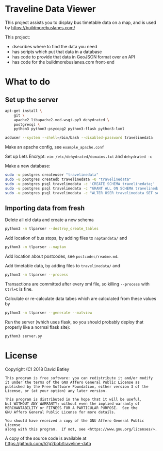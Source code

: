 Traveline Data Viewer
=====================

This project assists you to display bus timetable data on a map, and is
used by https://buildmorebuslanes.com/

This project:

- dsecribes where to find the data you need
- has scripts which put that data in a database
- has code to provide that data in GeoJSON format over an API
- has code for the buildmorebuslanes.com front-end


What to do
==========

Set up the server
-----------------

```sh
apt-get install \
	git \
	apache2 libapache2-mod-wsgi-py3 dehydrated \
	postgresql \
	python3 python3-psycopg2 python3-flask python3-lxml
```

```sh
adduser --system --shell=/bin/bash --disabled-password travelinedata
```

Make an apache config, see `example_apache.conf`

Set up Lets Encrypt: `vim /etc/dehydrated/domains.txt` and `dehydrated -c`

Make a new database:
```sh
sudo -u postgres createuser "travelinedata"
sudo -u postgres createdb travelinedata -O "travelinedata"
sudo -u postgres psql travelinedata -c 'CREATE SCHEMA travelinedata;'
sudo -u postgres psql travelinedata -c "GRANT ALL ON SCHEMA travelinedata TO travelinedata;"
sudo -u postgres psql travelinedata -c "ALTER USER travelinedata SET search_path TO 'travelinedata';"
```


Importing data from fresh
-------------------------

Delete all old data and create a new schema
```sh
python3 -m tlparser --destroy_create_tables
```

Add location of bus stops, by adding files to `naptandata/` and
```sh
python3 -m tlparser --naptan
```

Add location about postcodes, see `postcodes/readme.md`.

Add timetable data, by adding files to `travelinedata/` and
```sh
python3 -m tlparser --process
```

Transactions are committed after every xml file, so killing `--process` with
`Ctrl+C` is fine.

Calculate or re-calculate data tabes which are calculated from these values by
```sh
python3 -m tlparser --generate --matview
```

Run the server (which uses flask, so you should probably deploy that properly
like a normal flask site):
```sh
python3 server.py
```


License
=======

Copyright (C) 2018 David Batley

    This program is free software: you can redistribute it and/or modify
    it under the terms of the GNU Affero General Public License as
    published by the Free Software Foundation, either version 3 of the
    License, or (at your option) any later version.

    This program is distributed in the hope that it will be useful,
    but WITHOUT ANY WARRANTY; without even the implied warranty of
    MERCHANTABILITY or FITNESS FOR A PARTICULAR PURPOSE.  See the
    GNU Affero General Public License for more details.

    You should have received a copy of the GNU Affero General Public License
    along with this program.  If not, see <https://www.gnu.org/licenses/>.

A copy of the source code is available at https://github.com/h2g2bob/traveline-data
